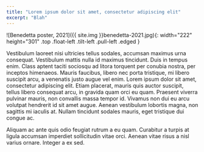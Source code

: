 ```yaml
---
title: "Lorem ipsum dolor sit amet, consectetur adipiscing elit"
excerpt: "Blah"
---
```

![Benedetta poster, 2021]({{ site.img }}benedetta-2021.jpg){: width="222" height="301" .top .float-left .tilt-left .pull-left .edged }

Vestibulum laoreet nisi ultricies tellus sodales, accumsan maximus urna consequat. Vestibulum mattis nulla id maximus tincidunt. Duis in tempus enim. Class aptent taciti sociosqu ad litora torquent per conubia nostra, per inceptos himenaeos. Mauris faucibus, libero nec porta tristique, mi libero suscipit arcu, a venenatis justo augue vel enim. Lorem ipsum dolor sit amet, consectetur adipiscing elit. Etiam placerat, mauris quis auctor suscipit, tellus libero consequat arcu, in gravida quam orci eu quam. Praesent viverra pulvinar mauris, non convallis massa tempor id. Vivamus non dui eu arcu volutpat hendrerit id sit amet augue. Aenean vestibulum lobortis magna, non sagittis mi iaculis at. Nullam tincidunt sodales mauris, eget tristique dui congue ac.

Aliquam ac ante quis odio feugiat rutrum a eu quam. Curabitur a turpis at ligula accumsan imperdiet sollicitudin vitae orci. Aenean vitae risus a nisl varius ornare. Integer a ex sed.

